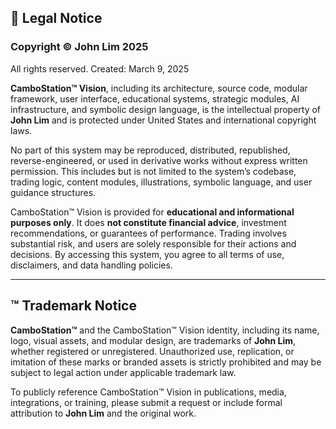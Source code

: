 ## 📜 Legal Notice

### Copyright © John Lim 2025  
All rights reserved. Created: March 9, 2025

**CamboStation™ Vision**, including its architecture, source code, modular framework, user interface, educational systems, strategic modules, AI infrastructure, and symbolic design language, is the intellectual property of **John Lim** and is protected under United States and international copyright laws.

No part of this system may be reproduced, distributed, republished, reverse-engineered, or used in derivative works without express written permission. This includes but is not limited to the system’s codebase, trading logic, content modules, illustrations, symbolic language, and user guidance structures.

CamboStation™ Vision is provided for **educational and informational purposes only**. It does **not constitute financial advice**, investment recommendations, or guarantees of performance. Trading involves substantial risk, and users are solely responsible for their actions and decisions. By accessing this system, you agree to all terms of use, disclaimers, and data handling policies.

---

## ™ Trademark Notice

**CamboStation™** and the CamboStation™ Vision identity, including its name, logo, visual assets, and modular design, are trademarks of **John Lim**, whether registered or unregistered. Unauthorized use, replication, or imitation of these marks or branded assets is strictly prohibited and may be subject to legal action under applicable trademark law.

To publicly reference CamboStation™ Vision in publications, media, integrations, or training, please submit a request or include formal attribution to **John Lim** and the original work.

